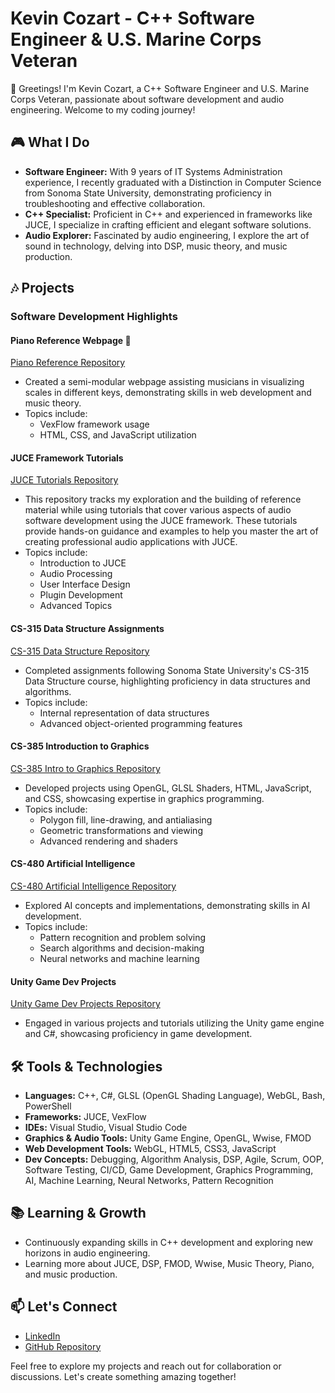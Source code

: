 # Kevin Cozart - C++ Software Engineer & U.S. Marine Corps Veteran 

👋 Greetings! I'm Kevin Cozart, a C++ Software Engineer and U.S. Marine Corps Veteran, passionate about software development and audio engineering. Welcome to my coding journey!

## 🎮 What I Do

- **Software Engineer:** With 9 years of IT Systems Administration experience, I recently graduated with a Distinction in Computer Science from Sonoma State University, demonstrating proficiency in troubleshooting and effective collaboration.
- **C++ Specialist:** Proficient in C++ and experienced in frameworks like JUCE, I specialize in crafting efficient and elegant software solutions.
- **Audio Explorer:** Fascinated by audio engineering, I explore the art of sound in technology, delving into DSP, music theory, and music production.

## 🎶 Projects

### Software Development Highlights

#### Piano Reference Webpage 🎹
[Piano Reference Repository](https://github.com/CozartKevin/Piano_Reference_Webpage-Scales)
- Created a semi-modular webpage assisting musicians in visualizing scales in different keys, demonstrating skills in web development and music theory.
- Topics include:
  - VexFlow framework usage
  - HTML, CSS, and JavaScript utilization

#### JUCE Framework Tutorials
[JUCE Tutorials Repository](https://github.com/CozartKevin/JUCE-Tutorials)
- This repository tracks my exploration and the building of reference material while using tutorials that cover various aspects of audio software development using the JUCE framework. These tutorials provide hands-on guidance and examples to help you master the art of creating professional audio applications with JUCE.
- Topics include:
  - Introduction to JUCE
  - Audio Processing
  - User Interface Design
  - Plugin Development
  - Advanced Topics

#### CS-315 Data Structure Assignments
[CS-315 Data Structure Repository](https://github.com/CozartKevin/CS-315_Data_Structures_SSU)
- Completed assignments following Sonoma State University's CS-315 Data Structure course, highlighting proficiency in data structures and algorithms.
- Topics include:
  - Internal representation of data structures
  - Advanced object-oriented programming features

#### CS-385 Introduction to Graphics
[CS-385 Intro to Graphics Repository](https://github.com/CozartKevin/CS385-Intro_To_Graphics_SSU)
- Developed projects using OpenGL, GLSL Shaders, HTML, JavaScript, and CSS, showcasing expertise in graphics programming.
- Topics include:
  - Polygon fill, line-drawing, and antialiasing
  - Geometric transformations and viewing
  - Advanced rendering and shaders

#### CS-480 Artificial Intelligence
[CS-480 Artificial Intelligence Repository](https://github.com/CozartKevin/CS-480_Artificial_Intelligence_SSU)
- Explored AI concepts and implementations, demonstrating skills in AI development.
- Topics include:
  - Pattern recognition and problem solving
  - Search algorithms and decision-making
  - Neural networks and machine learning

#### Unity Game Dev Projects
[Unity Game Dev Projects Repository](https://github.com/CozartKevin/Unity_Game_Dev_Projects)
- Engaged in various projects and tutorials utilizing the Unity game engine and C#, showcasing proficiency in game development.

## 🛠️ Tools & Technologies

- **Languages:** C++, C#, GLSL (OpenGL Shading Language), WebGL, Bash, PowerShell
- **Frameworks:** JUCE, VexFlow
- **IDEs:** Visual Studio, Visual Studio Code
- **Graphics & Audio Tools:** Unity Game Engine, OpenGL, Wwise, FMOD
- **Web Development Tools:** WebGL, HTML5, CSS3, JavaScript
- **Dev Concepts:** Debugging, Algorithm Analysis, DSP, Agile, Scrum, OOP, Software Testing, CI/CD, Game Development, Graphics Programming, AI, Machine Learning, Neural Networks, Pattern Recognition

## 📚 Learning & Growth

- Continuously expanding skills in C++ development and exploring new horizons in audio engineering.
- Learning more about JUCE, DSP, FMOD, Wwise, Music Theory, Piano, and music production.

## 📫 Let's Connect

- [LinkedIn](https://www.linkedin.com/in/CozartKevin)
- [GitHub Repository](https://github.com/CozartKevin?tab=repositories)

Feel free to explore my projects and reach out for collaboration or discussions. Let's create something amazing together!
